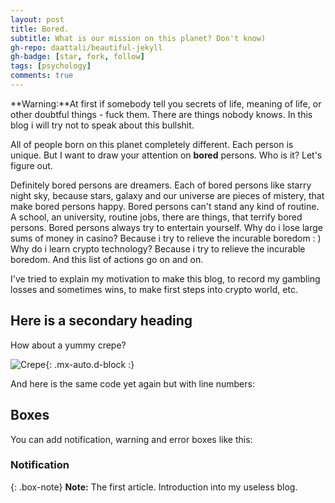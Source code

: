 ```yaml
---
layout: post
title: Bored.
subtitle: What is our mission on this planet? Don't know)
gh-repo: daattali/beautiful-jekyll
gh-badge: [star, fork, follow]
tags: [psychology]
comments: true
---
```

**Warning:**At first if somebody tell you secrets of life, meaning of life, or other doubtful things - fuck them. There are things nobody knows. In this blog i will try not to speak about this bullshit. 

All of people born on this planet completely different. Each person is unique. But I want to draw your attention on **bored** persons. Who is it? Let's figure out.

Definitely bored persons are dreamers. Each of bored persons like starry night sky, because stars, galaxy and our universe are pieces of mistery, that make bored persons happy. Bored persons can't stand any kind of routine. A school, an university, routine jobs, there are things, that terrify bored persons. Bored persons always try to entertain yourself. Why do i lose large sums of money in casino? Because i try to relieve the incurable boredom : )  Why do i learn crypto technology? Because i try to relieve the incurable boredom. And this list of actions go on and on. 

I've tried to explain my motivation to make this blog, to record my gambling losses and sometimes wins, to make first steps into crypto world, etc.


## Here is a secondary heading


How about a yummy crepe?

![Crepe](https://s3-media3.fl.yelpcdn.com/bphoto/cQ1Yoa75m2yUFFbY2xwuqw/348s.jpg){: .mx-auto.d-block :}



And here is the same code yet again but with line numbers:


## Boxes
You can add notification, warning and error boxes like this:

### Notification

{: .box-note}
**Note:** The first article. Introduction into my useless blog. 





